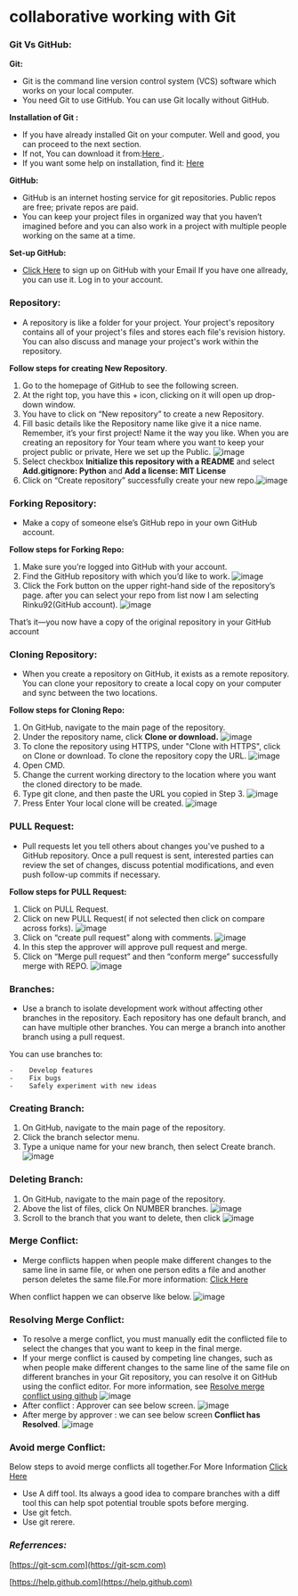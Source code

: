 ﻿﻿﻿﻿﻿﻿﻿﻿﻿﻿﻿﻿﻿﻿﻿﻿﻿﻿﻿﻿﻿﻿﻿﻿﻿﻿﻿﻿﻿﻿﻿﻿﻿﻿﻿﻿﻿﻿﻿﻿﻿﻿﻿﻿﻿﻿﻿﻿﻿﻿﻿﻿﻿﻿﻿﻿﻿﻿﻿﻿﻿﻿﻿﻿﻿﻿﻿﻿﻿﻿﻿﻿﻿﻿﻿﻿﻿﻿﻿﻿﻿﻿﻿﻿﻿﻿﻿﻿﻿﻿﻿﻿﻿﻿﻿﻿﻿﻿﻿﻿﻿﻿﻿﻿﻿﻿﻿﻿ #  collaborative working with Git### **Git Vs GitHub:****Git:**- Git is the command line version control system (VCS) software which works on your local computer.- You need Git to use GitHub. You can use Git locally without GitHub.**Installation of Git :**- If you have already installed Git on your computer. Well and good, you can proceed to the next section.- If not, You can download it from:[Here ]( https://git-scm.com/downloads).- If you want some help on installation, find it: [Here ](https://git-scm.com/book/en/v2/Getting-Started-Installing-Git)**GitHub:**- GitHub is an internet hosting service for git repositories. Public repos are free; private repos are paid.- You can keep your project files in organized way that you haven’t imagined before and you can also work in a project with multiple people working on the same at a time. **Set-up GitHub:**- [Click Here](https://github.com/join) to sign up on GitHub with your Email If you have one allready, you can use it. Log in to your account.###  **Repository:**- A repository is like a folder for your project. Your project's repository contains all of your project's files and stores each file's revision history. You can also discuss and manage your project's work within the repository.**Follow steps for creating New Repository**.1. Go to the homepage of GitHub to see the following screen.2. At the right top, you have this + icon, clicking on it will open up drop-down window.    3. You have to click on “New repository” to create a new Repository. 4. Fill  basic details like the Repository name like give it a nice name. Remember, it’s your first project! Name it the way you like. When you are creating an repository for Your team where you want to keep your project public or private, Here we set up the Public. ![image](images/r_createrepo.PNG)5. Select checkbox **Initialize this repository with a README**  and select **Add.gitignore: Python** and **Add a license: MIT License**6. Click on “Create repository” successfully create your new repo.![image](images/r_createrepo2.PNG)### **Forking Repository:**- Make a copy of someone else’s GitHub repo in your own GitHub account.**Follow steps for Forking Repo:**1. Make sure you’re logged into GitHub with your account.2. Find the GitHub repository with which you’d like to work.  ![image](images/r_fork1.PNG)3. Click the Fork button on the upper right-hand side of the repository’s page. after you can select your repo from list now I am selecting Rinku92(GitHub account). ![image](images/r_fork2.png)That’s it—you now have a copy of the original repository in your GitHub account### **Cloning Repository:**- When you create a repository on GitHub, it exists as a remote repository. You can clone your repository to create a local copy on your computer and sync between the two locations.**Follow steps for Cloning Repo:**1. On GitHub, navigate to the main page of the repository.2. Under the repository name, click **Clone or download.**  ![image](images/r_clone1.PNG)3. To clone the repository using HTTPS, under "Clone with HTTPS", click on Clone or download. To clone the repository copy the URL. ![image](images/r_clone4.png)4. Open CMD.5. Change the current working directory to the location where you want the cloned directory to be made.6. Type git clone, and then paste the URL you copied in Step 3. ![image](images/r_clone2.PNG)7. Press Enter Your local clone will be created. ![image](images/r_clone3.PNG)###  **PULL Request:**- Pull requests let you tell others about changes you've pushed to a GitHub repository. Once a pull request is sent, interested parties can review the set of changes, discuss potential modifications, and even push follow-up commits if necessary.**Follow steps for PULL Request:**1. Click on PULL Request.2. Click on new PULL Request( if not selected then click on compare across forks). ![image](images/r_pull1.png)3. Click on “create pull request” along with comments. ![image](images/r_pull2.png)4. In this step the approver will  approve pull request and merge.5. Click on “Merge pull request” and then “conform merge” successfully merge with REPO. ![image](images/r_pull3.png)### **Branches:**- Use a branch to isolate development work without affecting other branches in the repository. Each repository has one default branch, and can have multiple other branches. You can merge a branch into another branch using a pull request. You can use branches to:     -    Develop features    -    Fix bugs     -    Safely experiment with new ideas### **Creating Branch:**1. On GitHub, navigate to the main page of the repository.2. Click the branch selector menu. 3. Type a unique name for your new branch, then select Create branch.  ![image](images/r_branch.png)### **Deleting Branch:**1. On GitHub, navigate to the main page of the repository.2. Above the list of files, click On NUMBER branches. ![image](images/r_delete1.PNG)3. Scroll to the branch that you want to delete, then click  ![image](images/r_delete2.PNG)### **Merge Conflict:**- Merge conflicts happen when people make different changes to the same line in same file, or when one person edits a file and another person deletes the same file.For more information: [Click Here](https://help.github.com/en/articles/about-merge-conflicts)When conflict happen we can observe like below.  ![image](images/r_merge1.png)### **Resolving Merge Conflict:**- To resolve a merge conflict, you must manually edit the conflicted file to select the changes that you want to keep in the final merge.- If your merge conflict is caused by competing line changes, such as when people make different changes to the same line of the same file on different branches in your Git repository, you can resolve it on GitHub using the conflict editor. For more information, see [Resolve merge conflict using github](https://help.github.com/en/articles/resolving-a-merge-conflict-on-github)  ![image](images/r_resolveconflict1.png)- After conflict : Approver can see below screen.  ![image](images/r_resolveconflict2.png)- After merge by approver : we can  see below screen **Conflict has Resolved**.  ![image](images/r_resolveconflict3.png)### **Avoid merge Conflict:**Below steps to avoid merge conflicts all together.For More Information [Click Here ](https://dev.to/samuyi/how-to-avoid-merge-conflicts-3j8d)- Use A diff tool. Its always a good idea to compare branches with a diff tool this can help spot potential trouble spots before merging.- Use git fetch.- Use git rerere.###  **_Referrences:_**[https://git-scm.com](https://git-scm.com)[https://help.github.com](https://help.github.com)